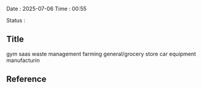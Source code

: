 Date : 2025-07-06  Time : 00:55

Status : 
## Title

gym saas
waste management
farming
general/grocery store
car equipment manufacturin











## Reference